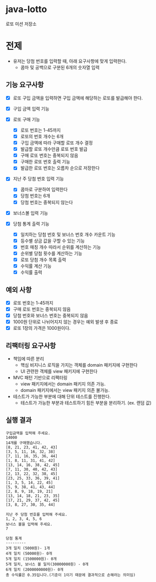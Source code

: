 # java-lotto

로또 미션 저장소

# 전제

- 유저는 당첨 번호를 입력할 때, 아래 요구사항에 맞게 입력한다.
    - 콤마 및 공백으로 구분된 6개의 숫자열 입력

## 기능 요구사항

- [x] 로또 구입 금액을 입력하면 구입 금액에 해당하는 로또를 발급해야 한다.
- [x] 구입 금액 입력 기능
- [x] 로또 구매 기능
    - [x] 로또 번호는 1-45까지
    - [x] 로또의 번호 개수는 6개
    - [x] 구입 금액에 따라 구매할 로또 개수 결정
    - [x] 발급할 로또 개수만큼 로또 번호 발급
    - [x] 구매 로또 번호는 중복되지 않음
    - [x] 구매한 로또 번호 출력 기능
    - [x] 발급한 로또 번호는 오름차 순으로 저장한다

- [x] 지난 주 당첨 번호 입력 기능
    - [x] 콤마로 구분하여 입력한다
    - [x] 당첨 번호는 6개
    - [x] 당첨 번호는 중복되지 않는다
- [x] 보너스볼 입력 기능

- [x] 당첨 통계 출력 기능
    - [x] 일치하는 당첨 번호 및 보너스 번호 개수 카운트 기능
    - [x] 등수별 상금 값을 구할 수 있는 기능
    - [x] 번호 매칭 개수 따라서 순위를 계산하는 기능
    - [x] 순위별 당첨 횟수를 계산하는 기능
    - [x] 로또 당첨 개수 목록 출력
    - [x] 수익률 계산 기능
    - [x] 수익률 출력

## 예외 사항

- [x] 로또 번호는 1-45까지
- [x] 구매 로또 번호는 중복되지 않음
- [x] 당첨 번호와 보너스 번호는 중복되지 않음
- [x] 1000원 단위로 나뉘어지지 않는 경우는 예외 발생 후 종료
- [x] 로또 1장의 가격은 1000원이다.

## 리팩터링 요구사항

- 책임에 따른 분리
    - 핵심 비지니스 로직을 가지는 객체를 domain 패키지에 구현한다
    - UI 관련한 객체를 view 패키지에 구현한다
- MVC 패턴 기반으로 리팩터링
    - view 패키지에서는 domain 패키지 의존 가능.
    - domain 패키지에서는 view 패키지 의존 불가능.
- 테스트가 가능한 부분에 대해 단위 테스트를 진행한다.
    - 테스트가 가능한 부분과 테스트하기 힘든 부분을 분리하기. (ex. 랜덤 값)

## 실행 결과

```
구입금액을 입력해 주세요.
14000
14개를 구매했습니다.
[8, 21, 23, 41, 42, 43]
[3, 5, 11, 16, 32, 38]
[7, 11, 16, 35, 36, 44]
[1, 8, 11, 31, 41, 42]
[13, 14, 16, 38, 42, 45]
[7, 11, 30, 40, 42, 43]
[2, 13, 22, 32, 38, 45]
[23, 25, 33, 36, 39, 41]
[1, 3, 5, 14, 22, 45]
[5, 9, 38, 41, 43, 44]
[2, 8, 9, 18, 19, 21]
[13, 14, 18, 21, 23, 35]
[17, 21, 29, 37, 42, 45]
[3, 8, 27, 30, 35, 44]

지난 주 당첨 번호를 입력해 주세요.
1, 2, 3, 4, 5, 6
보너스 볼을 입력해 주세요.
7

당첨 통계
---------
3개 일치 (5000원)- 1개
4개 일치 (50000원)- 0개
5개 일치 (1500000원)- 0개
5개 일치, 보너스 볼 일치(30000000원) - 0개
6개 일치 (2000000000원)- 0개
총 수익률은 0.35입니다.(기준이 1이기 때문에 결과적으로 손해라는 의미임)
```
